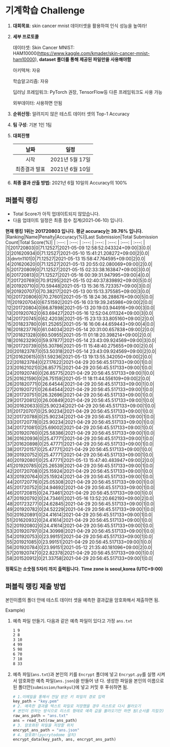 # **기계학습 Challenge**
1. **대회목표**: skin cancer mnist 데이터셋을 활용하여 인식 성능을 높여라!

2. **세부 프로토콜**

   데이터셋: Skin Cancer MNIST: HAM10000(https://www.kaggle.com/kmader/skin-cancer-mnist-ham10000), 
           **dataset 폴더를 통해 제공된 파일만을 사용해야함**

   아키텍쳐: 자유

   학습알고리즘: 자유

   딥러닝 프레임워크: PyTorch 권장, TensorFlow등 다른 프레임워크도 사용 가능

   외부데이터: 사용하면 안됨

3. **순위산정:** 알려지지 않은 테스트 데이터 셋의 Top-1 Accuracy

4. **팀 구성**: 기본 1인 1팀


5. **대회진행**

   |     날짜      |      일정       |
   | :-----------: | :-------------: |
   |     시작      | 2021년 5월 17일 |
   | 최종결과 발표 | 2021년 6월 10일  |

7. **최종 결과 산출 방법:** 2021년 6월 10일의 Accuracy의 100%


## 퍼블릭 랭킹

  
- Total Score가 아직 업데이트되지 않았습니다. 
 - 다음 업데이트 일정은 최종 점수 집계(2021-06-10) 입니다.
  
**현재 랭킹 1위는 201720803 입니다. 평균 accuracy는 39.76% 입니다.**
|Ranking|Name|Penalty|Accuracy(%)|Last Submission|Total Submission Count|Total Score(%)|
| :---: | :---: | :---: | :---: | :---: | :---: | :---: |
|1|201720803|0|71.12527|2021-05-09 12:58:52.043324+09:00|3|0.0|
|2|201620934|0|71.12527|2021-05-10 15:41:21.208272+09:00|2|0.0|
|3|dnrtn1101|0|71.12527|2021-05-13 15:58:47.764595+09:00|2|0.0|
|4|201620620|0|71.12527|2021-05-13 20:55:02.080069+09:00|2|0.0|
|5|201720809|0|71.12527|2021-05-15 02:33:38.163847+09:00|3|0.0|
|6|201720813|0|71.12527|2021-05-16 00:39:31.947995+09:00|4|0.0|
|7|201720769|0|70.91295|2021-05-15 02:40:37.839892+09:00|5|0.0|
|8|201920710|0|70.59448|2021-05-13 15:36:15.723357+09:00|3|0.0|
|9|201920707|0|70.38217|2021-05-13 00:15:13.375585+09:00|3|0.0|
|10|201720806|0|70.27601|2021-05-15 18:24:36.288676+09:00|5|0.0|
|11|201920704|0|67.51592|2021-05-16 03:19:39.245986+09:00|2|0.0|
|12|201720804|0|66.87898|2021-05-13 20:19:03.944916+09:00|3|0.0|
|13|201920762|0|63.69427|2021-05-16 12:52:04.011324+09:00|3|0.0|
|14|201720745|0|62.42038|2021-05-15 23:13:33.805160+09:00|2|0.0|
|15|201823780|0|61.25265|2021-05-16 16:06:44.659443+09:00|4|0.0|
|16|201823776|0|61.04034|2021-05-14 20:31:00.657838+09:00|2|0.0|
|17|201821328|0|60.50955|2021-05-11 01:18:20.398214+09:00|2|0.0|
|18|201623290|0|59.97877|2021-05-14 23:43:09.924569+09:00|3|0.0|
|19|201720739|0|55.30786|2021-05-11 15:48:40.275655+09:00|2|0.0|
|20|201823787|0|53.50318|2021-05-14 23:43:09.924569+09:00|2|0.0|
|21|201620615|0|51.59236|2021-05-13 19:13:55.342050+09:00|2|0.0|
|22|201823784|0|27.17622|2021-04-29 20:56:45.517133+09:00|1|0.0|
|23|201621021|0|26.85775|2021-04-29 20:56:45.517133+09:00|1|0.0|
|24|201920740|0|26.85775|2021-04-29 20:56:45.517133+09:00|1|0.0|
|25|201621590|0|26.75159|2021-05-11 18:11:44.556109+09:00|2|0.0|
|26|201820771|0|26.64544|2021-04-29 20:56:45.517133+09:00|1|0.0|
|27|201920721|0|26.64544|2021-04-29 20:56:45.517133+09:00|1|0.0|
|28|201720751|0|26.32696|2021-04-29 20:56:45.517133+09:00|1|0.0|
|29|201720812|0|26.00849|2021-04-29 20:56:45.517133+09:00|1|0.0|
|30|201620633|0|25.90234|2021-04-29 20:56:45.517133+09:00|1|0.0|
|31|201720707|0|25.90234|2021-04-29 20:56:45.517133+09:00|1|0.0|
|32|201720788|0|25.90234|2021-04-29 20:56:45.517133+09:00|1|0.0|
|33|201720778|0|25.90234|2021-04-29 20:56:45.517133+09:00|1|0.0|
|34|201721081|0|25.69002|2021-04-29 20:56:45.517133+09:00|1|0.0|
|35|201920760|0|25.58386|2021-04-29 20:56:45.517133+09:00|1|0.0|
|36|201620936|0|25.47771|2021-04-29 20:56:45.517133+09:00|1|0.0|
|37|201620898|0|25.47771|2021-04-29 20:56:45.517133+09:00|1|0.0|
|38|201720157|0|25.47771|2021-04-29 20:56:45.517133+09:00|1|0.0|
|39|201920752|0|25.47771|2021-04-29 20:56:45.517133+09:00|1|0.0|
|40|201920801|0|25.47771|2021-05-13 15:47:40.483947+09:00|2|0.0|
|41|201920785|0|25.26539|2021-04-29 20:56:45.517133+09:00|1|0.0|
|42|201720708|0|25.15924|2021-04-29 20:56:45.517133+09:00|1|0.0|
|43|201920764|0|25.15924|2021-04-29 20:56:45.517133+09:00|1|0.0|
|44|201720776|0|25.05308|2021-04-29 20:56:45.517133+09:00|1|0.0|
|45|201720752|0|24.94692|2021-04-29 20:56:45.517133+09:00|1|0.0|
|46|201720815|0|24.73461|2021-04-29 20:56:45.517133+09:00|1|0.0|
|47|201920792|0|24.73461|2021-05-16 13:52:20.662193+09:00|2|0.0|
|48|201723277|0|24.62845|2021-04-29 20:56:45.517133+09:00|1|0.0|
|49|201920782|0|24.52229|2021-04-29 20:56:45.517133+09:00|1|0.0|
|50|201620891|0|24.41614|2021-04-29 20:56:45.517133+09:00|1|0.0|
|51|201620932|0|24.41614|2021-04-29 20:56:45.517133+09:00|1|0.0|
|52|201920802|0|24.41614|2021-04-29 20:56:45.517133+09:00|1|0.0|
|53|201920797|0|24.30998|2021-04-29 20:56:45.517133+09:00|1|0.0|
|54|201920753|0|23.99151|2021-04-29 20:56:45.517133+09:00|1|0.0|
|55|201921085|0|23.99151|2021-04-29 20:56:45.517133+09:00|1|0.0|
|56|201920784|0|23.99151|2021-05-12 21:35:40.181096+09:00|2|0.0|
|57|201920747|0|22.82378|2021-04-29 20:56:45.517133+09:00|1|0.0|
|58|201520912|0|21.33758|2021-04-29 20:56:45.517133+09:00|1|0.0|


**정확도는 소숫점 5자리 까지 출력됩니다.**
**Time zone is seoul,korea (UTC+9:00)**
## 퍼블릭 랭킹 제출 방법

본인이름의 폴더 안에 테스트 데이터 셋을 예측한 결과값을 암호화해서 제출하면 됨.

Example) 

1. 예측 파일 만들기. 다음과 같은 예측 파일이 있다고 가정 `ans.txt`

   ```tex
   1 9
   2 8
   3 10
   4 99
   5 98
   6 70
   7 18
   8 33
   ```

2. 예측 파일(`ans.txt`)과 본인의 키를 `Encrypt` 폴더에 넣고 `Encrypt.py`를 실행 시켜서 암호화한 예측 파일(`ans.json`)을 만들어 낸 다. 생성한 파일을 본인의 이름으로 된 폴더안(`submission/hankyul`)에 넣고 커밋 후 푸쉬하면 됨.

   ```python
   # 1.이메일을 통해서 전달 받은 키 파일의 경로 입력
   key_path = "key.pem"
   # 2. 예측한 결과를 텍스트 파일로 저장했을 경우 리스트로 다시 불러오기
   # 본인이 원하는 방식으로 리스트 형태로 예측 값을 불러오기만 하면 됨(순서를 지킬것)
   raw_ans_path = "ans.txt"
   ans = read_txt(raw_ans_path)
   # 3. 암호화된 파일을 저장할 위치
   encrypt_ans_path = "ans.json"
   # 4. 암호화!(pycrytodome 설치)
   encrypt_data(key_path, ans, encrypt_ans_path)
   ```




